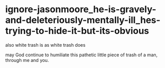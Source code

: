 # ignore-jasonmoore_he-is-gravely-and-deleteriously-mentally-ill_hes-trying-to-hide-it-but-its-obvious

also white trash is as white trash does

may God continue to humiliate this pathetic little piece of trash of a man, through me and you.
